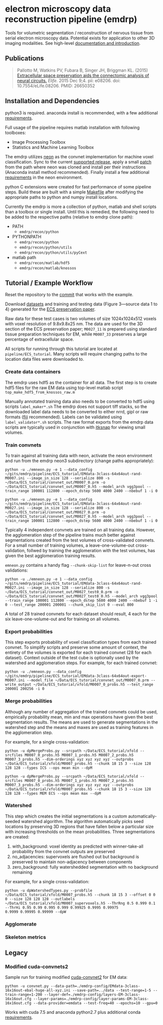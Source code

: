 # electron microscopy data reconstruction pipeline (emdrp)

Tools for volumetric segmentation / reconstruction of nervous tissue from serial electron microscopy data. Potential exists for application to other 3D imaging modalities. See high-level [documentation and introduction](doc/wiki/README.md).

## Publications

> Pallotto M, Watkins PV, Fubara B, Singer JH, Briggman KL. (2015)
> [Extracellular space preservation aids the connectomic analysis of neural circuits.](https://elifesciences.org/articles/08206)
> *Elife.* 2015 Dec 9;4. pii: e08206. doi: 10.7554/eLife.08206. PMID: 26650352

## Installation and Dependencies

python3 is required. anaconda install is recommended, with a few additional [requirements](doc/setup/python3_pip_requirements.txt).

Full usage of the pipeline requires matlab installation with following toolboxes:
- Image Processing Toolbox
- Statistics and Machine Learning Toolbox

The emdrp utilizes [neon](https://github.com/NervanaSystems/neon) as the convnet implementation for machine voxel classification. Sync to the current [supported release](neon3/neon_version.txt), apply a small [patch](neon3/neon.patch) from the path where neon was cloned and install per their instructions (Anaconda install method recommended). Finally install a few additional [requirements](neon3/requirements.txt) in the neon environment.

python C extensions were created for fast performance of some pipeline steps. Build these are built with a simple [Makefile](recon/python/utils/pyCext/Makefile) after modifying the appropriate paths to python and numpy install locations.

Currently the emdrp is more a collection of python, matlab and shell scripts than a toolbox or single install. Until this is remedied, the following need to be added to the respective paths (relative to emdrp clone path):

- PATH
  - `emdrp/recon/python`
- PYTHONPATH
  - `emdrp/recon/python`
  - `emdrp/recon/python/utils`
  - `emdrp/recon/python/utils/pyCext`
- matlab path
  - `emdrp/recon/matlab/hdf5`
  - `emdrp/recon/matlab/knossos`

## Tutorial / Example Workflow

Reset the repository to the [commit]() that works with the example.

Download [datasets](https://elifesciences.org/articles/08206/figures#data-sets) and training and testing data (Figure 3—source data 1 to 4) generated for the [ECS preservation paper](https://elifesciences.org/articles/08206).

Raw data for these test cases is two volumes of size 1024x1024x512 voxels with voxel resolution of 9.8x9.8x25 nm. The data are used for the 3D section of the ECS preservation paper; `M0027_11` is prepared using standard tissue preparation techniques for EM, while `M0007_33` preserves a large percentage of extracellular space.

All scripts for running through this tutorial are located at `pipeline/ECS_tutorial`. Many scripts will require changing paths to the location data files were downloaded to.

### Create data containers

The emdrp uses hdf5 as the container for all data. The first step is to create hdf5 files for the raw EM data using top-level matlab script `top_make_hdf5_from_knossos_raw.m`

Manually annotated training data also needs to be converted to hdf5 using scripts `label_maker*.sh` The emdrp does not support tiff stacks, so the downloaded label data needs to be converted to either nrrd, gipl or raw formats ([fiji](https://fiji.sc/) recommended). Labels can be validated using `label_validator*.sh` scripts. The raw format exports from the emdrp data scripts are typically used in conjunction with [itksnap](http://www.itksnap.org/pmwiki/pmwiki.php) for viewing small volumes.

### Train convnets

To train against all training data with neon, activate the neon environment and run from the emdrp neon3 subdirectory (change paths appropriately):

```
python -u ./emneon.py -e 1 --data_config ~/gits/emdrp/pipeline/ECS_tutorial/EMdata-3class-64x64out-rand-M0007.ini --image_in_size 128 --serialize 800 -s ~/Data/ECS_tutorial/convnet_out/M0007_0.prm -o ~/Data/ECS_tutorial/convnet_out/M0007_0.h5 --model_arch vgg3pool --train_range 100001 112800 --epoch_dstep 5600 4000 2400 --nbebuf 1 -i 0

python -u ./emneon.py -e 1 --data_config ~/gits/emdrp/pipeline/ECS_tutorial/EMdata-3class-64x64out-rand-M0027.ini --image_in_size 128 --serialize 800 -s ~/Data/ECS_tutorial/convnet_out/M0027_0.prm -o ~/Data/ECS_tutorial/convnet_out/M0027_0.h5 --model_arch vgg3pool --train_range 100001 112800 --epoch_dstep 5600 4000 2400 --nbebuf 1 -i 0
```

Typically 4 independent convnets are trained on all training data. However, the agglomeration step of the pipeline trains much better against segmentations created from the test volumes of cross-validated convnets. For a small number of training volumes, a leave-one-volume-out cross-validation, follwed by training the agglomeration with the test volumes, has given the best agglomeration training results.

`emneon.py` contains a handy flag `--chunk-skip-list` for leave-n-out cross validations:

```
python -u ./emneon.py -e 1 --data_config ~/gits/emdrp/pipeline/ECS_tutorial/EMdata-3class-64x64out-rand-M0027.ini --image_in_size 128 --serialize 800 -s ~/Data/ECS_tutorial/convnet_out/M0027_test0_0.prm -o ~/Data/ECS_tutorial/convnet_out/M0027_test0_0.h5 --model_arch vgg3pool --train_range 100001 112800 --epoch_dstep 5600 4000 2400 --nbebuf 1 -i 0 --test_range 200001 200001 --chunk_skip_list 0 --eval 800
```

A total of 28 trained convnets for each dataset should result, 4 each for the six leave-one-volume-out and for training on all volumes.

### Export probabilities

This step exports probability of voxel classification types from each trained convnet. To simplify scripts and preserve some amount of context, the entirety of the volumes is exported for each trained convnet (28 for each dataset). Context outside of the test cube is optionally used by the watershed and agglomeration steps. For example, for each trained convnet:

```
python -u ./emneon.py --data_config ~/gits/emdrp/pipeline/ECS_tutorial/EMdata-3class-64x64out-export-M0007.ini --model_file ~/Data/ECS_tutorial/convnet_out/M0007_0.prm --write_output ~/Data/ECS_tutorial/xfold/M0007_0_probs.h5 --test_range 200001 200256 -i 0
```

### Merge probabilities

Although any number of aggregation of the trained convnets could be used, empirically probability mean, min and max operations have given the best segmentation results. The means are used to generate segmentations in the watershed step and the means and maxes are used as training features in the agglomeration step.

For example, for a single cross-validation:
```
python -u dpMergeProbs.py --srcpath ~/Data/ECS_tutorial/xfold --srcfiles M0007_0_probs.h5 M0007_1_probs.h5 M0007_2_probs.h5 M0007_3_probs.h5 --dim-orderings xyz xyz xyz xyz --outprobs ~/Data/ECS_tutorial/xfold/M0007_probs.h5 --chunk 18 15 3 --size 128 128 128 --types ICS --ops mean min --dpM

python -u dpMergeProbs.py --srcpath ~/Data/ECS_tutorial/xfold --srcfiles M0007_0_probs.h5 M0007_1_probs.h5 M0007_2_probs.h5 M0007_3_probs.h5 --dim-orderings xyz xyz xyz xyz --outprobs ~/Data/ECS_tutorial/xfold/M0007_probs.h5 --chunk 18 15 3 --size 128 128 128 --types MEM ECS --ops mean max --dpM
```

### Watershed

This step which creates the initial segmentations is a custom automatically-seeded watershed algorithm. The algorithm automatically picks seed locations by preserving 3D regions that have fallen below a particular size with increasing thresholds on the mean probabilities. Three segmentations are created:
  1. with_background: voxel identity as predicted with winner-take-all probability from the convnet outputs are preserved
  2. no_adjacencies: supervoxels are flushed out but background is preserved to maintain non-adjacency between components
  3. zero_background: fully watershedded segmentation with no background remaining

For example, for a single cross-validation:
```
python -u dpWatershedTypes.py --probfile ~/Data/ECS_tutorial/xfold/M0007_probs.h5 --chunk 18 15 3 --offset 0 0 0 --size 128 128 128 --outlabels ~/Data/ECS_tutorial/xfold/M0007_supervoxels.h5 --ThrRng 0.5 0.999 0.1 --ThrHi 0.95 0.99 0.995 0.999 0.99925 0.9995 0.99975 
0.9999 0.99995 0.99999 --dpW
```

### Agglomerate

### Skeleton metrics

## Legacy

### Modified cuda-convnets2

Sample run for training modified [cuda-convnet2](https://github.com/akrizhevsky/cuda-convnet2) for EM data:

```
python -u convnet.py --data-path=./emdrp-config/EMdata-3class-16x16out-ebal-huge-all-xyz.ini --save-path=../data --test-range=1-5 --train-range=1-200 --layer-def=./emdrp-config/layers-EM-3class-16x16out.cfg --layer-params=./emdrp-config/layer-params-EM-3class-16x16out.cfg --data-provider=emdata --test-freq=40 --epochs=10 --gpu=0
```
Works with cuda 7.5 and anaconda python2.7 plus additional conda [requirements](doc/setup/python2_conda_requirements.txt).
